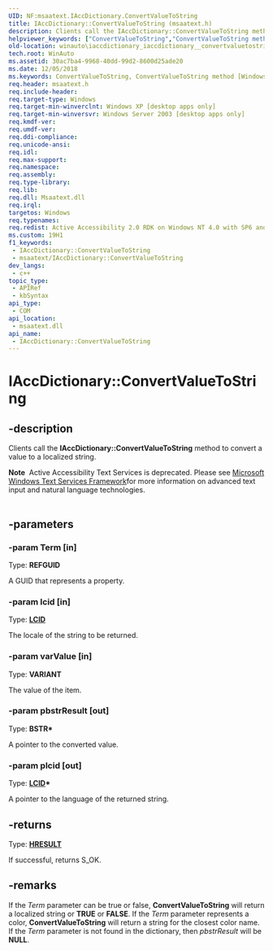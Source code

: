 ```yaml
---
UID: NF:msaatext.IAccDictionary.ConvertValueToString
title: IAccDictionary::ConvertValueToString (msaatext.h)
description: Clients call the IAccDictionary::ConvertValueToString method to convert a value to a localized string.
helpviewer_keywords: ["ConvertValueToString","ConvertValueToString method [Windows Accessibility]","ConvertValueToString method [Windows Accessibility]","IAccDictionary interface","IAccDictionary interface [Windows Accessibility]","ConvertValueToString method","IAccDictionary.ConvertValueToString","IAccDictionary::ConvertValueToString","_msaa_IAccDictionary_ConvertValueToString","msaa.iaccdictionary_iaccdictionary__convertvaluetostring","msaatext/IAccDictionary::ConvertValueToString","winauto.iaccdictionary_iaccdictionary__convertvaluetostring"]
old-location: winauto\iaccdictionary_iaccdictionary__convertvaluetostring.htm
tech.root: WinAuto
ms.assetid: 30ac7ba4-9968-40dd-99d2-8600d25ade20
ms.date: 12/05/2018
ms.keywords: ConvertValueToString, ConvertValueToString method [Windows Accessibility], ConvertValueToString method [Windows Accessibility],IAccDictionary interface, IAccDictionary interface [Windows Accessibility],ConvertValueToString method, IAccDictionary.ConvertValueToString, IAccDictionary::ConvertValueToString, _msaa_IAccDictionary_ConvertValueToString, msaa.iaccdictionary_iaccdictionary__convertvaluetostring, msaatext/IAccDictionary::ConvertValueToString, winauto.iaccdictionary_iaccdictionary__convertvaluetostring
req.header: msaatext.h
req.include-header: 
req.target-type: Windows
req.target-min-winverclnt: Windows XP [desktop apps only]
req.target-min-winversvr: Windows Server 2003 [desktop apps only]
req.kmdf-ver: 
req.umdf-ver: 
req.ddi-compliance: 
req.unicode-ansi: 
req.idl: 
req.max-support: 
req.namespace: 
req.assembly: 
req.type-library: 
req.lib: 
req.dll: Msaatext.dll
req.irql: 
targetos: Windows
req.typenames: 
req.redist: Active Accessibility 2.0 RDK on Windows NT 4.0 with SP6 and later and Windows 98
ms.custom: 19H1
f1_keywords:
 - IAccDictionary::ConvertValueToString
 - msaatext/IAccDictionary::ConvertValueToString
dev_langs:
 - c++
topic_type:
 - APIRef
 - kbSyntax
api_type:
 - COM
api_location:
 - msaatext.dll
api_name:
 - IAccDictionary::ConvertValueToString
---
```


# IAccDictionary::ConvertValueToString


## -description

Clients call the <b>IAccDictionary::ConvertValueToString</b> method to convert a value to a localized string.
<div class="alert"><b>Note</b>  Active Accessibility Text Services is deprecated. Please see     
<a href="/windows/win32/tsf/text-services-framework">Microsoft Windows Text Services Framework</a>for more information on advanced text input and natural language technologies.
		</div><div> </div>

## -parameters

### -param Term [in]

Type: <b>REFGUID</b>

A GUID that represents a property.

### -param lcid [in]

Type: <b><a href="/windows/desktop/WinProg/windows-data-types">LCID</a></b>

The locale of the string to be returned.

### -param varValue [in]

Type: <b>VARIANT</b>

The value of the item.

### -param pbstrResult [out]

Type: <b>BSTR*</b>

A pointer to the converted value.

### -param plcid [out]

Type: <b><a href="/windows/desktop/WinProg/windows-data-types">LCID</a>*</b>

A pointer to the language of the returned string.

## -returns

Type: <b><a href="/windows/desktop/WinProg/windows-data-types">HRESULT</a></b>

If successful, returns S_OK.

## -remarks

If the <i>Term</i> parameter can be true or false, <b>ConvertValueToString</b> will return a localized string or <b>TRUE</b> or <b>FALSE</b>. If the <i>Term</i> parameter represents a color, <b>ConvertValueToString</b> will return a string for the closest color name. If the <i>Term</i> parameter is not found in the dictionary, then <i>pbstrResult</i> will be <b>NULL</b>.

